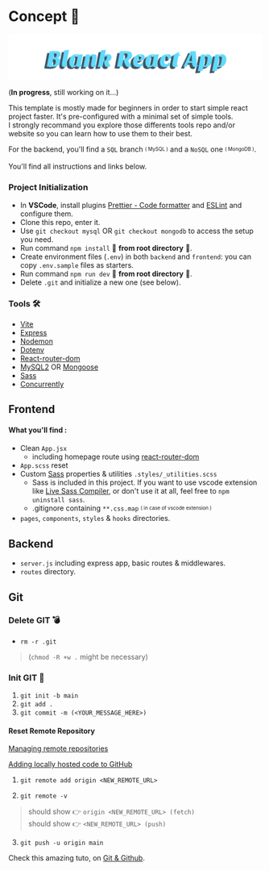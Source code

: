 # Concept 📝

![blankReactApp](./frontend/src/assets/Blank%20React%20App.svg)

(**In progress**, still working on it...)

This template is mostly made for beginners in order to start simple react project faster. It's pre-configured with a minimal set of simple tools.\
I strongly recommand you explore those differents tools repo and/or website so you can learn how to use them to their best. 

For the backend, you'll find a `SQL` branch <sub><sup>( MySQL )</sup></sub> and a `NoSQL` one <sub><sup>( MongoDB )</sup></sub>. 

You'll find all instructions and links below. 

### Project Initialization

- In **VSCode**, install plugins [Prettier - Code formatter](https://github.com/prettier/prettier-vscode) and [ESLint](https://github.com/Microsoft/vscode-eslint) and configure them.
- Clone this repo, enter it.
- Use `git checkout mysql` OR `git checkout mongodb` to access the setup you need.
- Run command `npm install` 🚨 **from root directory** 🚨.
- Create environment files (`.env`) in both `backend` and `frontend`: you can copy `.env.sample` files as starters.
- Run command `npm run dev` 🚨 **from root directory** 🚨.
- Delete `.git` and initialize a new one (see below).


### Tools 🛠️

- [Vite](https://www.npmjs.com/package/vite)
- [Express](https://www.npmjs.com/package/express)
- [Nodemon](https://www.npmjs.com/package/nodemon)
- [Dotenv](https://www.npmjs.com/package/dotenv)
- [React-router-dom](https://www.npmjs.com/package/react-router-dom)
- [MySQL2](https://www.npmjs.com/package/mysql2) OR [Mongoose](https://www.npmjs.com/package/mongoose)
- [Sass](https://www.npmjs.com/package/sass)
- [Concurrently](https://www.npmjs.com/package/concurrently)

## Frontend

#### What you'll find :

- Clean `App.jsx`
    - including homepage route using [react-router-dom](https://reactrouter.com/en/main)
- `App.scss` reset
- Custom [Sass](https://github.com/sass/sass) properties & utilities `.styles/_utilities.scss`
    - Sass is included in this project. If you want to use vscode extension like [Live Sass Compiler](https://github.com/glenn2223/vscode-live-sass-compiler), or don't use it at all, feel free to `npm uninstall sass`.
    -  .gitignore containing `**.css.map` <sub><sup>( in case of vscode extension )</sup></sub>
- `pages`, `components`, `styles` & `hooks` directories.

## Backend 

- `server.js` including express app, basic routes & middlewares.
- `routes` directory.

## Git

### Delete GIT 💣

- `rm -r .git` 
> (`chmod -R +w .` might be necessary)
<!-- Must be in the directory -->

### Init GIT 🚀

1. `git init -b main`
2. `git add .`
3. `git commit -m (<YOUR_MESSAGE_HERE>)`

#### Reset Remote Repository

[Managing remote repositories](https://docs.github.com/en/get-started/getting-started-with-git/managing-remote-repositories)

[Adding locally hosted code to GitHub](https://docs.github.com/en/migrations/importing-source-code/using-the-command-line-to-import-source-code/adding-locally-hosted-code-to-github)

1. `git remote add origin <NEW_REMOTE_URL>`
<!-- set a new remote file -->

2. `git remote -v`
<!-- Verify new remote -->
> should show 👉 `origin <NEW_REMOTE_URL> (fetch)`\
> should show 👉 `<NEW_REMOTE_URL> (push)`

3. `git push -u origin main`

Check this amazing tuto, on [Git & Github](https://youtube.com/playlist?list=PL4cUxeGkcC9goXbgTDQ0n_4TBzOO0ocPR&si=MrwPuJGcRTkmewyQ).
